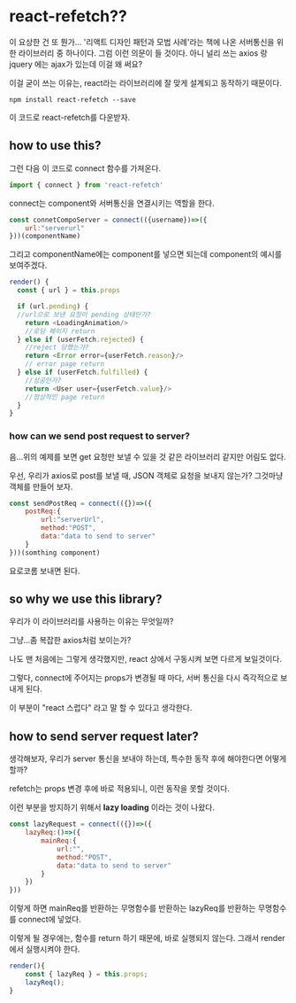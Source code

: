 # react-refetch??
이 요상한 건 또 뭔가... '리액트 디자인 패턴과 모법 사례'라는 책에 나온 서버통신을 위한 라이브러리 중 하나이다.   그럼 이런 의문이 들 것이다. 아니 널리 쓰는 axios 랑 jquery 에는 ajax가 있는데 이걸 왜 써요?  

이걸 굳이 쓰는 이유는, react라는 라이브러리에 잘 맞게 설계되고 동작하기 때문이다. 

```npm 
npm install react-refetch --save
```

이 코드로 react-refetch를 다운받자.

## how to use this?	

그런 다음 이 코드로 connect 함수를 가져온다.

```javascript
import { connect } from 'react-refetch'
```

connect는 component와 서버통신을 연결시키는 역할을 한다.

```javascript
const connetCompoServer = connect(({username})=>({
	url:"serverurl"
}))(componentName)
```

그리고 componentName에는 component를 넣으면 되는데 component의 예시를 보여주겠다.

```javascript
render() {
  const { url } = this.props

  if (url.pending) {
  //url으로 보낸 요청이 pending 상태인가?
    return <LoadingAnimation/>
    //로딩 페이지 return
  } else if (userFetch.rejected) {
    //reject 당했는가?
    return <Error error={userFetch.reason}/>
    // error page return
  } else if (userFetch.fulfilled) {
    //성공인가?
    return <User user={userFetch.value}/>
   	//정상적인 page return
  }
}
```

### how can we send post request to server?

음...위의 예제를 보면 get 요청만 보낼 수 있을 것 같은 라이브러리 같지만 어림도 없다.  

우선, 우리가 axios로 post를 보낼 때, JSON 객체로 요청을 보내지 않는가? 그것마냥 객체를 만들어 보자.  

```javascript
const sendPostReq = connect(({})=>({
	postReq:{
		url:"serverUrl",
		method:"POST",
		data:"data to send to server"
	}
}))(somthing component)
```

요로코롬 보내면 된다.  

## so why we use this library?

우리가 이 라이브러리를 사용하는 이유는 무엇일까?

그냥...좀 복잡한 axios처럼 보이는가?

나도 맨 처음에는 그렇게 생각했지만, react 상에서 구동시켜 보면 다르게 보일것이다.

그렇다, connect에 주어지는 props가 변경될 때 마다, 서버 통신을 다시 즉각적으로 보내게 된다.

이 부분이 "react 스럽다" 라고 말 할 수 있다고 생각한다.



## how to send server request later?

생각해보자, 우리가 server 통신을 보내야 하는데, 특수한 동작 후에 해야한다면 어떻게 할까?

refetch는 props 변경 후에 바로 적용되니, 이런 동작을 못할 것이다. 

이런 부분을 방지하기 위해서 <strong>lazy loading</strong> 이라는 것이 나왔다.

```javascript
const lazyRequest = connect(({})=>({
	lazyReq:()=>({
		mainReq:{
			url:"",
			method:"POST",
			data:"data to send to server"
		}
	})
}))
```

이렇게 하면 mainReq를 반환하는 무명함수를 반환하는 lazyReq를 반환하는 무명함수를 connect에 넣었다.

이렇게 될 경우에는, 함수를 return 하기 때문에, 바로 실행되지 않는다. 그래서 render 에서 실행시켜야 한다.

```javascript
render(){
	const { lazyReq } = this.props;
    lazyReq();
}
```

